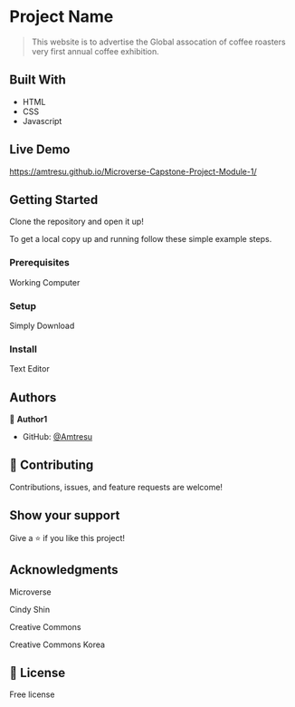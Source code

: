 # Project Name

> This website is to advertise the Global assocation of coffee roasters very first annual coffee exhibition. 


## Built With

- HTML
- CSS
- Javascript

## Live Demo 

https://amtresu.github.io/Microverse-Capstone-Project-Module-1/
 

## Getting Started

Clone the repository and open it up!



To get a local copy up and running follow these simple example steps.

### Prerequisites
Working Computer
### Setup
Simply Download
### Install
Text Editor



## Authors

👤 **Author1**

- GitHub: [@Amtresu](https://github.com/Amtresu)

## 🤝 Contributing

Contributions, issues, and feature requests are welcome!


## Show your support

Give a ⭐️ if you like this project!

## Acknowledgments

Microverse

Cindy Shin

Creative Commons

Creative Commons Korea
## 📝 License

Free license 